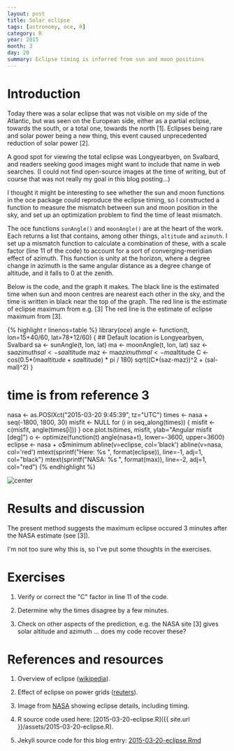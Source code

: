 ```yaml
---
layout: post
title: Solar eclipse
tags: [astronomy, oce, R]
category: R
year: 2015
month: 3
day: 20
summary: Eclipse timing is inferred from sun and moon positions
---
```


# Introduction

Today there was a solar eclipse that was not visible on my side of the
Atlantic, but was seen on the European side, either as a partial eclipse,
towards the south, or a total one, towards the north [1]. Eclipses being rare
and solar power being a new thing, this event caused unprecedented reduction of
solar power [2].

A good spot for viewing the total eclipse was Longyearbyen, on Svalbard, and
readers seeking good images might want to include that name in web searches. (I
could not find open-source images at the time of writing, but of course that
was not really my goal in this blog posting...)

I thought it might be interesting to see whether the sun and moon functions in
the oce package could reproduce the eclipse timing, so I constructed a function
to measure the mismatch between sun and moon position in the sky, and set up an
optimization problem to find the time of least mismatch.

The oce functions ``sunAngle()`` and ``moonAngle()`` are at the heart of the
work. Each returns a list that contains, among other things, ``altitude`` and
``azimuth``. I set up a mismatch function to calculate a combination of these,
with a scale factor (line 11 of the code) to account for a sort of
converging-meridian effect of azimuth. This function is unity at the horizon,
where a degree change in azimuth is the same angular distance as a degree
change of altitude, and it falls to 0 at the zenith.

Below is the code, and the graph it makes. The black line is the estimated time
when sun and moon centres are nearest each other in the sky, and the time is
written in black near the top of the graph. The red line is the estimate of
eclipse maximum from e.g. [3] The red line is the estimate of eclipse maximum
from [3].



{% highlight r linenos=table %}
library(oce)
angle <- function(t, lon=15+40/60, lat=78+12/60)
{
    ## Default location is Longyearbyen, Svalbard
    sa <- sunAngle(t, lon, lat)
    ma <- moonAngle(t, lon, lat)
    saz <- sa$azimuth
    sal <- sa$altitude
    maz <- ma$azimuth
    mal <- ma$altitude
    C <- cos(0.5*(ma$altitude+sa$altitude) * pi / 180)
    sqrt((C*(saz-maz))^2 + (sal-mal)^2)
}
# time is from reference 3
nasa <- as.POSIXct("2015-03-20 9:45:39", tz="UTC")
times <- nasa + seq(-1800, 1800, 30)
misfit <- NULL
for (i in seq_along(times)) {
    misfit <- c(misfit, angle(times[i]))
}
oce.plot.ts(times, misfit, ylab="Angular misfit [deg]")
o <- optimize(function(t) angle(nasa+t), lower=-3600, upper=3600)
eclipse <- nasa + o$minimum
abline(v=eclipse, col='black')
abline(v=nasa, col='red')
mtext(sprintf("Here: %s ", format(eclipse)), line=-1, adj=1, col="black")
mtext(sprintf("NASA: %s ", format(max)), line=-2, adj=1, col="red")
{% endhighlight %}

![center](http://dankelley.github.io/figs/2015-03-20-eclipse/unnamed-chunk-1-1.png) 

# Results and discussion

The present method suggests the maximum eclipse occured 3 minutes after the NASA estimate (see [3]).

I'm not too sure why this is, so I've put some thoughts in the exercises.

# Exercises

1. Verify or correct the "C" factor in line 11 of the code.

2. Determine why the times disagree by a few minutes.

3. Check on other aspects of the prediction, e.g. the NASA site [3] gives solar
   altitude and azimuth ... does my code recover these?

# References and resources

1. Overview of eclipse ([wikipedia](http://en.wikipedia.org/wiki/Solar_eclipse_of_March_20,_2015#cite_note-6)).

2. Effect of eclipse on power grids ([reuters](http://www.reuters.com/article/2015/03/20/us-solar-eclipse-germany-idUSKBN0MG0S620150320)).

3. Image from
   [NASA](http://eclipse.gsfc.nasa.gov/SEplot/SEplot2001/SE2015Mar20T.GIF)
   showing eclipse details, including timing.

4. R source code used here: [2015-03-20-eclipse.R]({{ site.url }}/assets/2015-03-20-eclipse.R).

5. Jekyll source code for this blog entry: [2015-03-20-eclipse.Rmd](https://raw.github.com/dankelley/dankelley.github.io/master/assets/2015-03-20-eclipse.Rmd)


